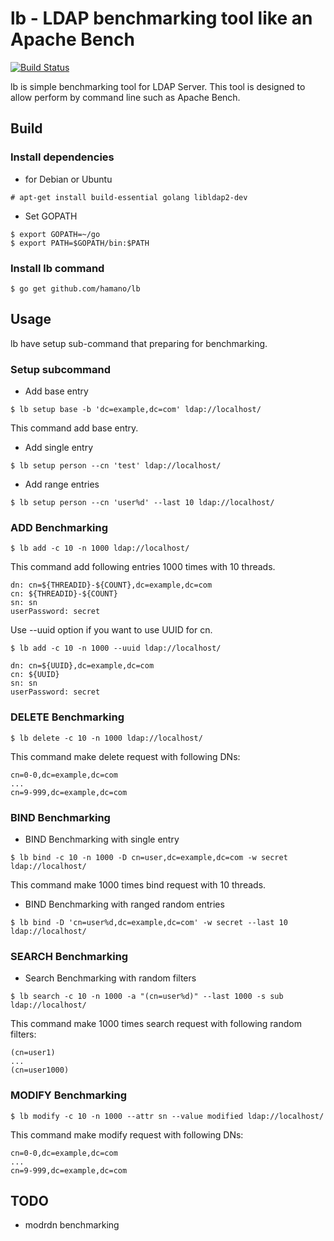 lb - LDAP benchmarking tool like an Apache Bench
================================================

[![Build Status](https://travis-ci.org/hamano/lb.svg?branch=master)](https://travis-ci.org/hamano/lb)

lb is simple benchmarking tool for LDAP Server.
This tool is designed to allow perform by command line such as Apache Bench.

## Build

### Install dependencies

* for Debian or Ubuntu
~~~
# apt-get install build-essential golang libldap2-dev
~~~

* Set GOPATH
~~~
$ export GOPATH=~/go
$ export PATH=$GOPATH/bin:$PATH
~~~

### Install lb command
~~~
$ go get github.com/hamano/lb
~~~

## Usage

lb have setup sub-command that preparing for benchmarking.

### Setup subcommand

* Add base entry
~~~
$ lb setup base -b 'dc=example,dc=com' ldap://localhost/
~~~
This command add base entry.

* Add single entry
~~~
$ lb setup person --cn 'test' ldap://localhost/
~~~

* Add range entries
~~~
$ lb setup person --cn 'user%d' --last 10 ldap://localhost/
~~~

### ADD Benchmarking

~~~
$ lb add -c 10 -n 1000 ldap://localhost/
~~~

This command add following entries 1000 times with 10 threads.

~~~
dn: cn=${THREADID}-${COUNT},dc=example,dc=com
cn: ${THREADID}-${COUNT}
sn: sn
userPassword: secret
~~~

Use --uuid option if you want to use UUID for cn.
~~~
$ lb add -c 10 -n 1000 --uuid ldap://localhost/
~~~

~~~
dn: cn=${UUID},dc=example,dc=com
cn: ${UUID}
sn: sn
userPassword: secret
~~~

### DELETE Benchmarking

~~~
$ lb delete -c 10 -n 1000 ldap://localhost/
~~~

This command make delete request with following DNs:

~~~
cn=0-0,dc=example,dc=com
...
cn=9-999,dc=example,dc=com
~~~

### BIND Benchmarking

* BIND Benchmarking with single entry

~~~
$ lb bind -c 10 -n 1000 -D cn=user,dc=example,dc=com -w secret ldap://localhost/
~~~
This command make 1000 times bind request with 10 threads.

* BIND Benchmarking with ranged random entries
~~~
$ lb bind -D 'cn=user%d,dc=example,dc=com' -w secret --last 10 ldap://localhost/
~~~

### SEARCH Benchmarking

* Search Benchmarking with random filters
~~~
$ lb search -c 10 -n 1000 -a "(cn=user%d)" --last 1000 -s sub ldap://localhost/
~~~
This command make 1000 times search request with following random filters:

~~~
(cn=user1)
...
(cn=user1000)
~~~

### MODIFY Benchmarking

~~~
$ lb modify -c 10 -n 1000 --attr sn --value modified ldap://localhost/
~~~

This command make modify request with following DNs:

~~~
cn=0-0,dc=example,dc=com
...
cn=9-999,dc=example,dc=com
~~~

## TODO
* modrdn benchmarking
